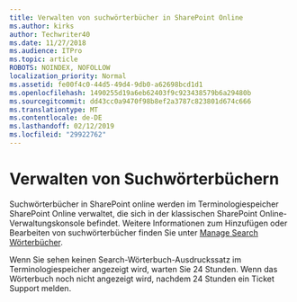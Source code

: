 ```yaml
---
title: Verwalten von suchwörterbücher in SharePoint Online
ms.author: kirks
author: Techwriter40
ms.date: 11/27/2018
ms.audience: ITPro
ms.topic: article
ROBOTS: NOINDEX, NOFOLLOW
localization_priority: Normal
ms.assetid: fe00f4c0-44d5-49d4-9db0-a62698bcd1d1
ms.openlocfilehash: 1490255d19a6eb62403f9c923438579b6a29480b
ms.sourcegitcommit: dd43cc0a9470f98b8ef2a3787c823801d674c666
ms.translationtype: MT
ms.contentlocale: de-DE
ms.lasthandoff: 02/12/2019
ms.locfileid: "29922762"
---
```

# <a name="manage-search-dictionaries"></a>Verwalten von Suchwörterbüchern

Suchwörterbücher in SharePoint online werden im Terminologiespeicher SharePoint Online verwaltet, die sich in der klassischen SharePoint Online-Verwaltungskonsole befindet. Weitere Informationen zum Hinzufügen oder Bearbeiten von suchwörterbücher finden Sie unter [Manage Search Wörterbücher](https://go.microsoft.com/fwlink/?linkid=2044669&amp;clcid=0x409).
  
Wenn Sie sehen keinen Search-Wörterbuch-Ausdruckssatz im Terminologiespeicher angezeigt wird, warten Sie 24 Stunden. Wenn das Wörterbuch noch nicht angezeigt wird, nachdem 24 Stunden ein Ticket Support melden.
  


